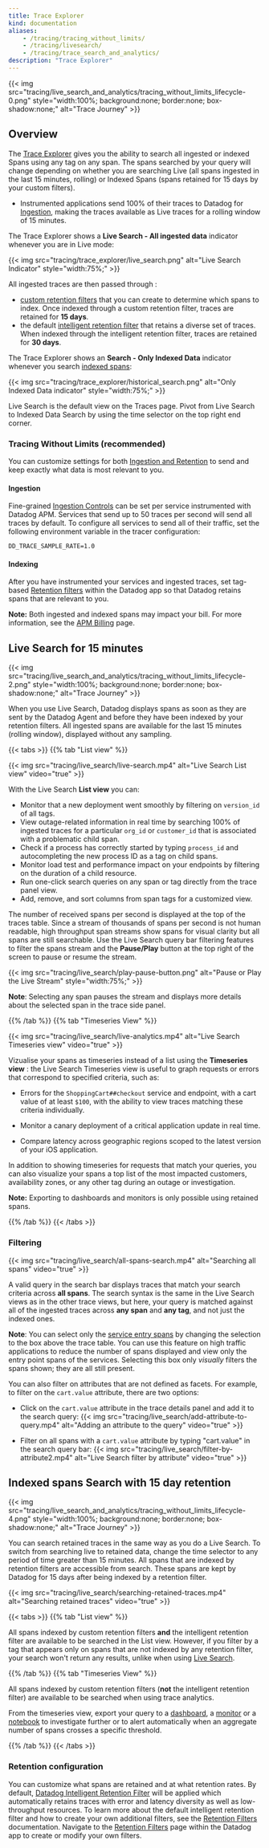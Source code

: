```yaml
---
title: Trace Explorer
kind: documentation
aliases:
    - /tracing/tracing_without_limits/
    - /tracing/livesearch/
    - /tracing/trace_search_and_analytics/
description: "Trace Explorer"
---
```


{{< img src="tracing/live_search_and_analytics/tracing_without_limits_lifecycle-0.png" style="width:100%; background:none; border:none; box-shadow:none;" alt="Trace Journey" >}}

## Overview

The [Trace Explorer][1] gives you the ability to search all ingested or indexed Spans using any tag on any span.  The spans searched by your query will change depending on whether you are searching Live (all spans ingested in the last 15 minutes, rolling) or Indexed Spans (spans retained for 15 days by your custom filters).

- Instrumented applications send 100% of their traces to Datadog for [Ingestion][2], making the traces available as Live traces for a rolling window of 15 minutes.

The Trace Explorer shows a **Live Search - All ingested data** indicator whenever you are in Live mode:

{{< img src="tracing/trace_explorer/live_search.png" alt="Live Search Indicator" style="width:75%;" >}}

All ingested traces are then passed through :
- [custom retention filters][3] that you can create to determine which spans to index. Once indexed through a custom retention filter, traces are retained for **15 days**.
- the default [intelligent retention filter][4] that retains a diverse set of traces. When indexed through the intelligent retention filter, traces are retained for **30 days**.

The Trace Explorer shows an **Search - Only Indexed Data** indicator whenever you search [indexed spans][5]:

{{< img src="tracing/trace_explorer/historical_search.png" alt="Only Indexed Data indicator" style="width:75%;" >}}

Live Search is the default view on the Traces page. Pivot from Live Search to Indexed Data Search by using the time selector on the top right end corner.

### Tracing Without Limits (recommended)

You can customize settings for both [Ingestion and Retention][6] to send and keep exactly what data is most relevant to you.

#### Ingestion

Fine-grained [Ingestion Controls][2] can be set per service instrumented with Datadog APM. Services that send up to 50 traces per second will send all traces by default. To configure all services to send all of their traffic, set the following environment variable in the tracer configuration:

```
DD_TRACE_SAMPLE_RATE=1.0
```

#### Indexing

After you have instrumented your services and ingested traces, set tag-based [Retention filters][3] within the Datadog app so that Datadog retains spans that are relevant to you.

**Note:** Both ingested and indexed spans may impact your bill. For more information, see the [APM Billing][7] page.

## Live Search for 15 minutes

{{< img src="tracing/live_search_and_analytics/tracing_without_limits_lifecycle-2.png" style="width:100%; background:none; border:none; box-shadow:none;" alt="Trace Journey" >}}

When you use Live Search, Datadog displays spans as soon as they are sent by the Datadog Agent and before they have been indexed by your retention filters. All ingested spans are available for the last 15 minutes (rolling window), displayed without any sampling.

{{< tabs >}}
{{% tab "List view" %}}

{{< img src="tracing/live_search/live-search.mp4" alt="Live Search List view" video="true" >}}

With the Live Search **List view** you can:

- Monitor that a new deployment went smoothly by filtering on `version_id` of all tags.
- View outage-related information in real time by searching 100% of ingested traces for a particular `org_id` or `customer_id` that is associated with a problematic child span.
- Check if a process has correctly started by typing `process_id` and autocompleting the new process ID as a tag on child spans.
- Monitor load test and performance impact on your endpoints by filtering on the duration of a child resource.
- Run one-click search queries on any span or tag directly from the trace panel view.
- Add, remove, and sort columns from span tags for a customized view.

The number of received spans per second is displayed at the top of the traces table. Since a stream of thousands of spans per second is not human readable, high throughput span streams show spans for visual clarity but all spans are still searchable. Use the Live Search query bar filtering features to filter the spans stream and the **Pause/Play** button at the top right of the screen to pause or resume the stream.

{{< img src="tracing/live_search/play-pause-button.png" alt="Pause or Play the Live Stream" style="width:75%;" >}}

**Note**: Selecting any span pauses the stream and displays more details about the selected span in the trace side panel.

{{% /tab %}}
{{% tab "Timeseries View" %}}

{{< img src="tracing/live_search/live-analytics.mp4" alt="Live Search Timeseries view" video="true" >}}

Vizualise your spans as timeseries instead of a list using the **Timeseries view** : the Live Search Timeseries view is useful to graph requests or errors that correspond to specified criteria, such as:

- Errors for the `ShoppingCart##checkout` service and endpoint, with a cart value of at least `$100`, with the ability to view traces matching these criteria individually.

- Monitor a canary deployment of a critical application update in real time.

- Compare latency across geographic regions scoped to the latest version of your iOS application.

In addition to showing timeseries for requests that match your queries, you can also visualize your spans a top list of the most impacted customers, availability zones, or any other tag during an outage or investigation.

**Note:** Exporting to dashboards and monitors is only possible using retained spans.

{{% /tab %}}
{{< /tabs >}}

### Filtering
{{< img src="tracing/live_search/all-spans-search.mp4" alt="Searching all spans" video="true" >}}

A valid query in the search bar displays traces that match your search criteria across **all spans**. The search syntax is the same in the Live Search views as in the other trace views, but here, your query is matched against all of the ingested traces across **any span** and **any tag**, and not just the indexed ones.

**Note**: You can select only the [service entry spans][8] by changing the selection to the box above the trace table. You can use this feature on high traffic applications to reduce the number of spans displayed and view only the entry point spans of the services. Selecting this box only _visually_ filters the spans shown; they are all still present.

You can also filter on attributes that are not defined as facets. For example, to filter on the `cart.value` attribute, there are two options:

- Click on the `cart.value` attribute in the trace details panel and add it to the search query:
{{< img src="tracing/live_search/add-attribute-to-query.mp4" alt="Adding an attribute to the query" video="true" >}}


- Filter on all spans with a `cart.value` attribute by typing "cart.value" in the search query bar:
{{< img src="tracing/live_search/filter-by-attribute2.mp4" alt="Live Search filter by attribute" video="true" >}}

## Indexed spans Search with 15 day retention

{{< img src="tracing/live_search_and_analytics/tracing_without_limits_lifecycle-4.png" style="width:100%; background:none; border:none; box-shadow:none;" alt="Trace Journey" >}}

You can search retained traces in the same way as you do a Live Search. To switch from searching live to retained data, change the time selector to any period of time greater than 15 minutes. All spans that are indexed by retention filters are accessible from search. These spans are kept by Datadog for 15 days after being indexed by a retention filter.

{{< img src="tracing/live_search/searching-retained-traces.mp4" alt="Searching retained traces" video="true" >}}

{{< tabs >}}
{{% tab "List view" %}}

All spans indexed by custom retention filters **and** the intelligent retention filter are available to be searched in the List view.
However, if you filter by a tag that appears only on spans that are not indexed by any retention filter, your search won't return any results, unlike when using [Live Search](#live-search-for-15-minutes).

{{% /tab %}}
{{% tab "Timeseries View" %}}

All spans indexed by custom retention filters (**not** the intelligent retention filter) are available to be searched when using trace analytics.

From the timeseries view, export your query to a [dashboard][1], a [monitor][2] or a [notebook][3] to investigate further or to alert automatically when an aggregate number of spans crosses a specific threshold.

[1]: /dashboards/widgets/timeseries/
[2]: /monitors/create/types/apm/?tab=analytics
[3]: /notebooks
{{% /tab %}}
{{< /tabs >}}

### Retention configuration

You can customize what spans are retained and at what retention rates. By default, [Datadog Intelligent Retention Filter][4] will be applied which automatically retains traces with error and latency diversity as well as low-throughput resources. To learn more about the default intelligent retention filter and how to create your own additional filters, see the [Retention Filters][3] documentation. Navigate to the [Retention Filters][9] page within the Datadog app to create or modify your own filters.

[1]: https://app.datadoghq.com/apm/traces
[2]: /tracing/trace_retention_and_ingestion/#ingestion-controls
[3]: /tracing/trace_retention_and_ingestion/#retention-filters
[4]: /tracing/trace_retention_and_ingestion/#datadog-intelligent-retention-filter
[5]: /tracing/visualization/#indexed-span
[6]: /tracing/trace_retention_and_ingestion/
[7]: /account_management/billing/apm_distributed_tracing/
[8]: /tracing/visualization/#service-entry-span
[9]: https://app.datadoghq.com/apm/traces/retention-filters
